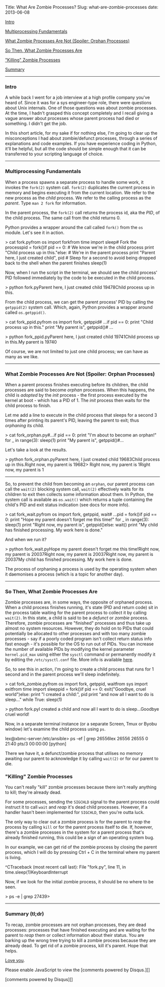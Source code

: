 Title: What Are Zombie Processes?
Slug: what-are-zombie-processes
date: 2013-06-08

[Intro][]  

[Multiprocessing Fundamentals][]  

[What Zombie Processes Are Not (Spoiler: Orphan Processes)][]  

[So Then, What Zombie Processes Are][]  

["Killing" Zombie Processes][]  

[Summary][]  

</p>

* * * * *

</p>

<a name="intro"></a>

### Intro

</p>

A while back I went for a job interview at a high profile company you've
heard of. Since it was for a sys engineer-type role, there were
questions about Unix internals. One of those questions was about zombie
processes. At the time, I hadn't grasped this concept completely and I
recall giving a vague answer about processes whose parent process had
died or something. I didn't get the job.

</p>

In this short article, for my sake if for nothing else, I'm going to
clear up the misconceptions I had about zombie/defunct processes,
through a series of explanations and code examples. If you have
experience coding in Python, it'll be helpful, but all the code should
be simple enough that it can be transferred to your scripting language
of choice.

</p>

* * * * *

</p>

<a name="fundamentals"></a>

### Multiprocessing Fundamentals

</p>

When a process spawns a separate process to handle some work, it invokes
the `fork(2)` system call. `fork(2)` duplicates the current process in
memory and begins executing it from the current location. We refer to
the new process as the *child* process. We refer to the calling process
as the *parent*. Type `man 2 fork` for information.

</p>

In the parent process, the `fork(2)` call returns the process id, aka
the *PID*, of the child process. The same call from the child returns 0.

</p>

Python provides a wrapper around the call called `fork()` from the `os`
module. Let's see it in action.

</p>

<p>
    > cat fork.pyfrom os import forkfrom time import sleep# Fork the processpid = fork()if pid == 0: # We know we're in the child process    print "Child process up in this."else: # We're in the parent process    print "Parent here, I just created child", pid    # Sleep for a second to avoid being dropped back to the shell when the parent finishes    sleep(1)

</p>

Now, when I run the script in the terminal, we should see the child
process' PID followed immediately by the code to be executed in the
child process.

</p>

<p>
    > python fork.pyParent here, I just created child 19478Child process up in this.

</p>
</p>

From the child process, we can get the parent process' PID by calling
the `getppid(2)` system call. Which, again, Python provides a wrapper
around called `os.getppid()`.

</p>

<p>
    > cat fork_ppid.pyfrom os import fork, getppid# ...if pid == 0:    print "Child process up in this."    print "My parent is", getppid()# ...

</p>

<p>
    > python fork_ppid.pyParent here, I just created child 19741Child process up in this.My parent is 19740

</code>

</p>

Of course, we are not limited to just one child process; we can have as
many as we like.

</p>

* * * * *

</p>

<a name="what-zombie-processes-are-not"></a>

### What Zombie Processes Are Not (Spoiler: Orphan Processes)

</p>

When a parent process finishes executing before its children, the child
processes are said to become *orphan* processes. When this happens, the
child is *adopted* by the *init* process - the first process executed by
the kernel at boot - which has a PID of 1. The *init* process then waits
for the child process to finish.

</p>

Let me add a line to execute in the child process that sleeps for a
second 3 times after printing its parent's PID, leaving the parent to
exit; thus *orphaning* its child.

</p>

<p>
    > cat fork_orphan.py#...if pid == 0:    print "I'm about to become an orphan!"    for _ in range(3):        sleep(1)        print "My parent is", getppid()#...

</p>
</p>

Let's take a look at the results.

</p>

<p>
    > python fork_orphan.pyParent here, I just created child 19683Child process up in this.Right now, my parent is 19682> Right now, my parent is 1Right now, my parent is 1

</p>

* * * * *

</p>

So, to prevent the child from becoming an `orphan`, our parent process
can call the `wait(2)` blocking system call, `wait(2)` effectively waits
for its children to exit then collects some information about them. In
Python, the system call is available as `os.wait()` which returns a
tuple containing the child's PID and exit status indication (see docs
for more info).

</p>

<p>
    > cat fork_wait.pyfrom os import fork, getppid, wait# ...pid = fork()if pid == 0:    print "Hope my parent doesn't forget me this time!"    for _ in range(3):        sleep(1)        print "Right now, my parent is", getppid()else:    wait()    print "My child has finished processing. My work here is done."

</p>

And when we run it?

</p>

<p>
    > python fork_wait.pyHope my parent doesn't forget me this time!Right now, my parent is 20037Right now, my parent is 20037Right now, my parent is 20037My child has finished processing. My work here is done.

</p>
</p>

The process of orphaning a process is used by the operating system when
it daemonises a process (which is a topic for another day).

</p>

* * * * *

</p>

<a name="what-are-zombie-processes"></a>

### So Then, What Zombie Processes Are

</p>

Zombie processes are, in some ways, the opposite of orphaned process.
When a child process finishes running, it's state (PID and return code)
sit in the process table waiting for the parent process to collect it by
calling `wait(2)`. In this state, a child is said to be a *defunct* or
*zombie* process. Therefore, zombie processes are "finished" processes
and thus take up almost no system resources. However, they do hold on to
PIDs that could potentially be allocated to other processes and with too
many zombie processes - say if a poorly coded program isn't collect
return status info fast enough - it's possible for the OS to run out of
PIDs. You can increase the number of available PIDs by modifying the
kernel parameter `kernel.pid_max` using either the `sysctl` command or
permanently modify it by editing the `/etc/sysctl.conf` file. More info
is available [here][].

</p>

So, to see this in action, I'm going to create a child process that runs
for 1 second and in the parent process we'll sleep indefinitely.

</p>

<p>
    > cat fork_zombie.pyfrom os import fork, getppid, waitfrom sys import exitfrom time import sleeppid = fork()if pid == 0:    exit("Goodbye, cruel world")else:    print "I created a child:", pid    print "and now all I want to do is sleep..."    while True:        sleep(1)

</p>

<p>
    > python fork.pyI created a child and now all I want to do is sleep…Goodbye cruel world!

</p>

Now, in a separate terminal instance (or a separate Screen, Tmux or
Byobu window) let's examine the child process using `ps`.

<p>
    lex@xbmc-server:/etc/ansible> ps -ef | grep 26556lex      26556 26555  0 21:40 pts/3    00:00:00 [python] <defunct>

</p>

There we have it, a defunct/zombie process that utilises no memory
awaiting our parent to acknowledge it by calling `wait(2)` or for our
parent to die.

</p>

<a name="killing-zombie-processes"></a>

### "Killing" Zombie Processes

</p>

You can't really "kill" zombie processes because there isn't really
anything to kill; they're already dead.

</p>

For some processes, sending the `SIGCHLD` signal to the parent process
could instruct it to call `wait` and *reap* it's dead child processes.
However, if a handler hasn't been implemented for `SIGCHLD`, then you're
outta luck.

</p>

The only way to clear out a zombie process is for the parent to *reap*
the process by calling `kill` or for the parent process itself to die.
If, however, there's a zombie processes in the system for a parent
process that's already finished running, this could be a sign of an
operating system bug.

</p>

In our example, we can get rid of the zombie process by closing the
parent process, which I will do by pressing Ctrl + C in the terminal
where my parent is living.

</p>

<p>
    ^CTraceback (most recent call last):  File "fork.py", line 11, in     time.sleep(1)KeyboardInterrupt

</code>

</p>

Now, if we look for the initial zombie process, it should be no where to
be seen.

</p>

<p>
    > ps -e | grep 27439>

</p>

* * * * *

</p>

<a name="summary"></a>

### Summary (tl;dr)

</p>

To recap, zombie processes are not orphan processes, they are dead
processes: processes that have finished executing and are waiting for
the parent to *reap* them or collect information about their status. You
are barking up the wrong tree trying to kill a zombie process because
they are already dead. To get rid of a zombie process, kill it's parent.
Hope that helps.

</p>

[Love you][].

</p>

<div id="disqus_thread">
</div>
</p>

<p>
<noscript>
Please enable JavaScript to view the [comments powered by Disqus.][]

</noscript>
</p>
[comments powered by <span class="logo-disqus">Disqus</span>][]

  [Intro]: http://feeds.feedburner.com/lextoumbourou#intro
  [Multiprocessing Fundamentals]: http://feeds.feedburner.com/lextoumbourou#fundamentals
  [What Zombie Processes Are Not (Spoiler: Orphan Processes)]: http://feeds.feedburner.com/lextoumbourou#what-zombie-processes-are-not
  [So Then, What Zombie Processes Are]: http://feeds.feedburner.com/lextoumbourou#what-are-zombie-processes
  ["Killing" Zombie Processes]: http://feeds.feedburner.com/lextoumbourou#killing-zombie-processes
  [Summary]: http://feeds.feedburner.com/lextoumbourou#summary
  [here]: http://www.cyberciti.biz/tips/howto-linux-increase-pid-limits.html
  [Love you]: https://twitter.com/lexandstuff
  [comments powered by Disqus.]: http://disqus.com/?ref_noscript
  [comments powered by <span class="logo-disqus">Disqus</span>]: http://disqus.com
